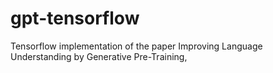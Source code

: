 # gpt-tensorflow
Tensorflow implementation of the paper Improving Language Understanding by Generative Pre-Training,
